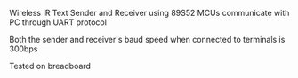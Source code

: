 Wireless IR Text Sender and Receiver using 89S52 MCUs communicate with PC through UART protocol 

Both the sender and receiver's baud speed when connected to terminals is 300bps

Tested on breadboard
